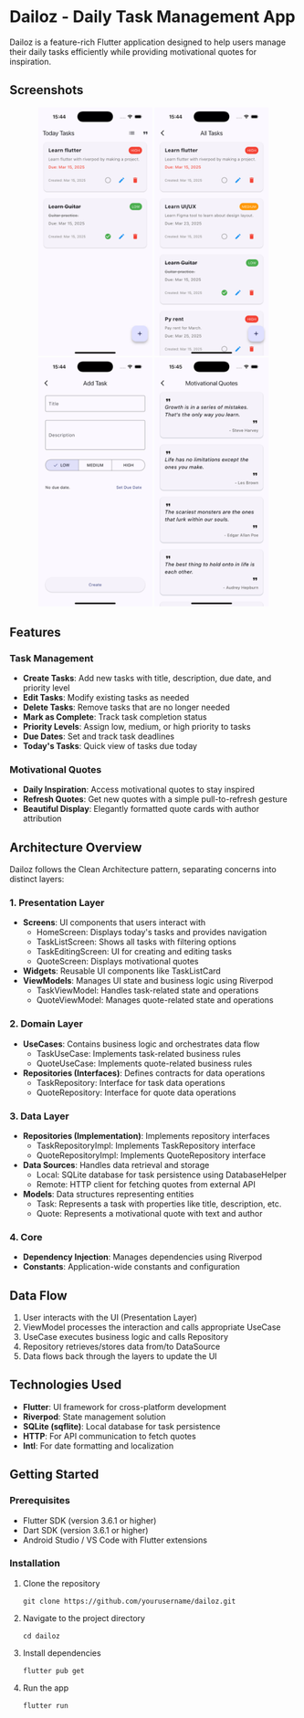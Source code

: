 # Dailoz - Daily Task Management App

Dailoz is a feature-rich Flutter application designed to help users manage their daily tasks efficiently while providing motivational quotes for inspiration.

## Screenshots

<p align="center">
  <img src="screenshots/home_screen.png" alt="Home Screen" width="200"/>
  <img src="screenshots/task_list.png" alt="Task List" width="200"/>
  <img src="screenshots/task_editing.png" alt="Task Editing" width="200"/>
  <img src="screenshots/quotes_screen.png" alt="Quotes Screen" width="200"/>
</p>

## Features

### Task Management
- **Create Tasks**: Add new tasks with title, description, due date, and priority level
- **Edit Tasks**: Modify existing tasks as needed
- **Delete Tasks**: Remove tasks that are no longer needed
- **Mark as Complete**: Track task completion status
- **Priority Levels**: Assign low, medium, or high priority to tasks
- **Due Dates**: Set and track task deadlines
- **Today's Tasks**: Quick view of tasks due today

### Motivational Quotes
- **Daily Inspiration**: Access motivational quotes to stay inspired
- **Refresh Quotes**: Get new quotes with a simple pull-to-refresh gesture
- **Beautiful Display**: Elegantly formatted quote cards with author attribution

## Architecture Overview

Dailoz follows the Clean Architecture pattern, separating concerns into distinct layers:

### 1. Presentation Layer
- **Screens**: UI components that users interact with
  - HomeScreen: Displays today's tasks and provides navigation
  - TaskListScreen: Shows all tasks with filtering options
  - TaskEditingScreen: UI for creating and editing tasks
  - QuoteScreen: Displays motivational quotes
- **Widgets**: Reusable UI components like TaskListCard
- **ViewModels**: Manages UI state and business logic using Riverpod
  - TaskViewModel: Handles task-related state and operations
  - QuoteViewModel: Manages quote-related state and operations

### 2. Domain Layer
- **UseCases**: Contains business logic and orchestrates data flow
  - TaskUseCase: Implements task-related business rules
  - QuoteUseCase: Implements quote-related business rules
- **Repositories (Interfaces)**: Defines contracts for data operations
  - TaskRepository: Interface for task data operations
  - QuoteRepository: Interface for quote data operations

### 3. Data Layer
- **Repositories (Implementation)**: Implements repository interfaces
  - TaskRepositoryImpl: Implements TaskRepository interface
  - QuoteRepositoryImpl: Implements QuoteRepository interface
- **Data Sources**: Handles data retrieval and storage
  - Local: SQLite database for task persistence using DatabaseHelper
  - Remote: HTTP client for fetching quotes from external API
- **Models**: Data structures representing entities
  - Task: Represents a task with properties like title, description, etc.
  - Quote: Represents a motivational quote with text and author

### 4. Core
- **Dependency Injection**: Manages dependencies using Riverpod
- **Constants**: Application-wide constants and configuration

## Data Flow

1. User interacts with the UI (Presentation Layer)
2. ViewModel processes the interaction and calls appropriate UseCase
3. UseCase executes business logic and calls Repository
4. Repository retrieves/stores data from/to DataSource
5. Data flows back through the layers to update the UI

## Technologies Used

- **Flutter**: UI framework for cross-platform development
- **Riverpod**: State management solution
- **SQLite (sqflite)**: Local database for task persistence
- **HTTP**: For API communication to fetch quotes
- **Intl**: For date formatting and localization

## Getting Started

### Prerequisites
- Flutter SDK (version 3.6.1 or higher)
- Dart SDK (version 3.6.1 or higher)
- Android Studio / VS Code with Flutter extensions

### Installation

1. Clone the repository
   ```
   git clone https://github.com/yourusername/dailoz.git
   ```

2. Navigate to the project directory
   ```
   cd dailoz
   ```

3. Install dependencies
   ```
   flutter pub get
   ```

4. Run the app
   ```
   flutter run
   ```


